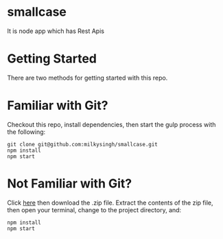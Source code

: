 # smallcase
It is node app which has Rest Apis 
# Getting Started
There are two methods for getting started with this repo.
# Familiar with Git?
Checkout this repo, install dependencies, then start the gulp process with the following:
```
git clone git@github.com:milkysingh/smallcase.git
npm install
npm start
```
# Not Familiar with Git?
Click [here](https://github.com/milkysingh/smallcase/archive/master.zip) then download the .zip file. Extract the contents of the zip file, then open your terminal, 
change to the project directory, and:
```
npm install
npm start
```
